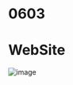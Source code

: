 # 0603

# WebSite
![image](https://github.com/sjl0430/0603/assets/162114254/6d1e6cd6-8404-430b-b06d-a7b9e859bfeb)
